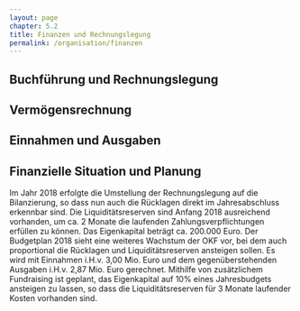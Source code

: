 ```yaml
---
layout: page
chapter: 5.2
title: Finanzen und Rechnungslegung
permalink: /organisation/finanzen
---
```



## Buchführung und Rechnungslegung 

## Vermögensrechnung

## Einnahmen und Ausgaben

## Finanzielle Situation und Planung 

Im Jahr 2018 erfolgte die Umstellung der Rechnungslegung auf die Bilanzierung, so dass nun auch die Rücklagen direkt im Jahresabschluss erkennbar sind. Die Liquiditätsreserven sind Anfang 2018 ausreichend vorhanden, um ca. 2 Monate die laufenden Zahlungsverpflichtungen erfüllen zu können. Das Eigenkapital beträgt ca. 200.000 Euro. Der Budgetplan 2018 sieht eine weiteres Wachstum der OKF vor, bei dem auch proportional die Rücklagen und Liquiditätsreserven ansteigen sollen. Es wird mit Einnahmen i.H.v. 3,00 Mio. Euro und dem gegenüberstehenden Ausgaben i.H.v. 2,87 Mio. Euro gerechnet. Mithilfe von zusätzlichem Fundraising ist geplant, das Eigenkapital auf 10% eines Jahresbudgets ansteigen zu lassen, so dass die Liquiditätsreserven für 3 Monate laufender Kosten vorhanden sind.
